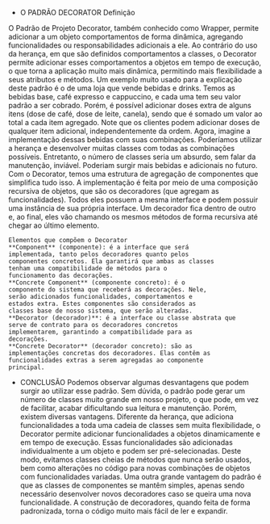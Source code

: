 * O PADRÃO DECORATOR
  Definição

O Padrão de Projeto Decorator, também conhecido como
Wrapper, permite adicionar a um objeto comportamentos de
forma dinâmica, agregando funcionalidades ou responsabilidades
adicionais a ele. Ao contrário do uso da herança, em que são
definidos comportamentos a classes, o Decorator permite
adicionar esses comportamentos a objetos em tempo de execução,
o que torna a aplicação muito mais dinâmica, permitindo mais
flexibilidade a seus atributos e métodos.
Um exemplo muito usado para a explicação deste padrão é o
de uma loja que vende bebidas e drinks. Temos as bebidas base,
café expresso e cappuccino, e cada uma tem seu valor padrão a ser
cobrado. Porém, é possível adicionar doses extra de alguns itens
(dose de café, dose de leite, canela), sendo que é somado um valor
ao total a cada item agregado. Note que os clientes podem
adicionar doses de qualquer item adicional, independentemente da
ordem.
Agora, imagine a implementação dessas bebidas com suas
combinações. Poderíamos utilizar a herança e desenvolver muitas
classes com todas as combinações possíveis. Entretanto, o número
de classes seria um absurdo, sem falar da manutenção, inviável.
Poderiam surgir mais bebidas e adicionais no futuro. Com o
Decorator, temos uma estrutura de agregação de componentes
que simplifica tudo isso.
A implementação é feita por meio de uma composição
recursiva de objetos, que são os decoradores (que agregam as
funcionalidades). Todos eles possuem a mesma interface e podem
possuir uma instância de sua própria interface. Um decorador fica
dentro de outro e, ao final, eles vão chamando os mesmos métodos
de forma recursiva até chegar ao último elemento.


```
Elementos que compõem o Decorator
**Component** (componente): é a interface que será
implementada, tanto pelos decoradores quanto pelos
componentes concretos. Ela garantirá que ambas as classes
tenham uma compatibilidade de métodos para o
funcionamento das decorações.
**Concrete Component** (componente concreto): é o
componente do sistema que receberá as decorações. Nele,
serão adicionados funcionalidades, comportamentos e
estados extra. Estes componentes são considerados as
classes base de nosso sistema, que serão alteradas.
**Decorator (decorador)**: é a interface ou classe abstrata que
serve de contrato para os decoradores concretos
implementarem, garantindo a compatibilidade para as
decorações.
**Concrete Decorator** (decorador concreto): são as
implementações concretas dos decoradores. Elas contêm as
funcionalidades extras a serem agregadas ao componente
principal.
```


* CONCLUSÃO
  Podemos observar algumas desvantagens que podem surgir ao
  utilizar esse padrão. Sem dúvida, o padrão pode gerar um número
  de classes muito grande em nosso projeto, o que pode, em vez de
  facilitar, acabar dificultando sua leitura e manutenção.
  Porém, existem diversas vantagens. Diferente da herança, que
  adiciona funcionalidades a toda uma cadeia de classes sem muita
  flexibilidade, o Decorator permite adicionar funcionalidades a
  objetos dinamicamente e em tempo de execução.
  Essas funcionalidades são adicionadas individualmente a um
  objeto e podem ser pré-selecionadas. Deste modo, evitamos classes
  cheias de métodos que nunca serão usados, bem como alterações
  no código para novas combinações de objetos com funcionalidades variadas.
  Uma outra grande vantagem do padrão é que as classes de
  componentes se mantêm simples, apenas sendo necessário
  desenvolver novos decoradores caso se queira uma nova
  funcionalidade. A construção de decoradores, quando feita de
  forma padronizada, torna o código muito mais fácil de ler e
  expandir.